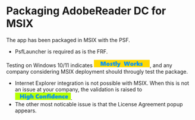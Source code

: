 # Packaging AdobeReader DC for MSIX

The app has been packaged in MSIX with the PSF.

* PsfLauncher is required as is the FRF.

Testing on Windows 10/11 indicates [<img src="/media/CatMostlyWorks.png" alt="Mostly Works" />](/media/CatMostlyWorks.png), and any company considering MSIX deployment should througly test the package.  

* Internet Explorer integration is not possible with MSIX.  When this is not an issue at your company, the validation is raised to [<img src="/media/CatHighConfidence.png" alt="High Confidence" />](/media/CatHighConfidence.png).
* The other most noticable issue is that the License Agreement popup appears.
